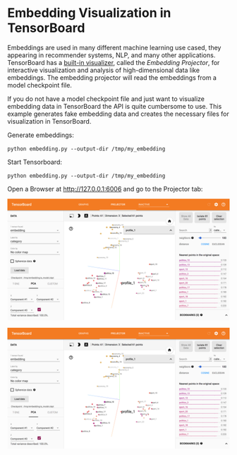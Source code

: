 
# Embedding Visualization in TensorBoard

Embeddings are used in many different machine learning use cased, they appearing in recommender systems, NLP, and many other applications.
TensorBoard has a [built-in visualizer](https://www.tensorflow.org/programmers_guide/embedding), called the *Embedding Projector*, for 
interactive visualization and analysis of high-dimensional data like embeddings. The embedding projector will read the embeddings from 
a model checkpoint file. 

If you do not have a model checkpoint file and just want to visualize embedding data in TensorBoard the API is quite cumbersome to use. This
example generates fake embedding data and creates the necessary files for visualization in TensorBoard.

Generate embeddings:

	python embedding.py --output-dir /tmp/my_embedding

Start Tensorboard:

	python embedding.py --output-dir /tmp/my_embedding

Open a Browser at http://127.0.0.1:6006 and go to the Projector tab:

![tensorboard_projector](images/tensorboard_projector.png "Logo Title Text 1")

<img src="images/tensorboard_projector.png" style="width: 600px;"/>

